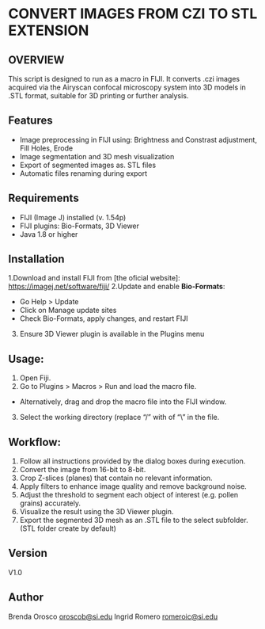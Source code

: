 # CONVERT IMAGES FROM CZI TO STL EXTENSION
## OVERVIEW
This script is designed to run as a macro in FIJI. It converts .czi images acquired via the Airyscan confocal microscopy system into 3D models in .STL format, suitable for 3D printing or further analysis.
## Features
-	Image preprocessing in FIJI using: Brightness and Constrast adjustment, Fill Holes, Erode
-	Image segmentation and 3D mesh visualization
-	Export of segmented images as. STL files
-	Automatic files renaming during export
## Requirements
-	FIJI (Image J) installed (v. 1.54p)
-	FIJI plugins: Bio-Formats, 3D Viewer
-	Java 1.8 or higher
## Installation
1.Download and install FIJI from [the oficial website]: https://imagej.net/software/fiji/
2.Update and enable **Bio-Formats**:
-	Go Help > Update
-	Click on Manage update sites
-	Check Bio-Formats, apply changes, and restart FIJI
3. Ensure 3D Viewer plugin is available in the Plugins menu
## Usage:
1.	Open Fiji.
2.	Go to Plugins > Macros > Run and load the macro file.
-	Alternatively, drag and drop the macro file into the FIJI window.
3.	Select the working directory (replace “/” with of “\” in the file.
## Workflow:
1.	Follow all instructions provided by the dialog boxes during execution.
2.	Convert the image from 16-bit to 8-bit.
3.	Crop Z-slices (planes) that contain no relevant information.
4.	Apply filters to enhance image quality and remove background noise.
5.	Adjust the threshold to segment each object of interest (e.g. pollen grains) accurately.
6.	Visualize the result using the 3D Viewer plugin.
7.	Export the segmented 3D mesh as an  .STL file to the select subfolder. (STL folder create by default)

## Version
V1.0

## Author
Brenda Orosco
oroscob@si.edu
Ingrid Romero
romeroic@si.edu
